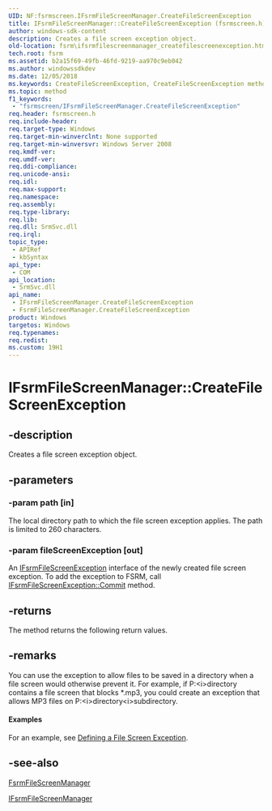 ```yaml
---
UID: NF:fsrmscreen.IFsrmFileScreenManager.CreateFileScreenException
title: IFsrmFileScreenManager::CreateFileScreenException (fsrmscreen.h)
author: windows-sdk-content
description: Creates a file screen exception object.
old-location: fsrm\ifsrmfilescreenmanager_createfilescreenexception.htm
tech.root: fsrm
ms.assetid: b2a15f69-49fb-46fd-9219-aa970c9eb042
ms.author: windowssdkdev
ms.date: 12/05/2018
ms.keywords: CreateFileScreenException, CreateFileScreenException method [File Server Resource Manager], CreateFileScreenException method [File Server Resource Manager],FsrmFileScreenManager class, CreateFileScreenException method [File Server Resource Manager],IFsrmFileScreenManager interface, FsrmFileScreenManager class [File Server Resource Manager],CreateFileScreenException method, IFsrmFileScreenManager interface [File Server Resource Manager],CreateFileScreenException method, IFsrmFileScreenManager.CreateFileScreenException, IFsrmFileScreenManager::CreateFileScreenException, fs.ifsrmfilescreenmanager_createfilescreenexception, fsrm.ifsrmfilescreenmanager_createfilescreenexception, fsrmscreen/IFsrmFileScreenManager::CreateFileScreenException
ms.topic: method
f1_keywords: 
 - "fsrmscreen/IFsrmFileScreenManager.CreateFileScreenException"
req.header: fsrmscreen.h
req.include-header: 
req.target-type: Windows
req.target-min-winverclnt: None supported
req.target-min-winversvr: Windows Server 2008
req.kmdf-ver: 
req.umdf-ver: 
req.ddi-compliance: 
req.unicode-ansi: 
req.idl: 
req.max-support: 
req.namespace: 
req.assembly: 
req.type-library: 
req.lib: 
req.dll: SrmSvc.dll
req.irql: 
topic_type:
 - APIRef
 - kbSyntax
api_type:
 - COM
api_location:
 - SrmSvc.dll
api_name:
 - IFsrmFileScreenManager.CreateFileScreenException
 - FsrmFileScreenManager.CreateFileScreenException
product: Windows
targetos: Windows
req.typenames: 
req.redist: 
ms.custom: 19H1
---
```


# IFsrmFileScreenManager::CreateFileScreenException


## -description


Creates a file screen exception object.


## -parameters




### -param path [in]

The local directory path to which the file screen exception applies. The path is limited to 260 characters.


### -param fileScreenException [out]

An <a href="https://docs.microsoft.com/previous-versions/windows/desktop/api/fsrmscreen/nn-fsrmscreen-ifsrmfilescreenexception">IFsrmFileScreenException</a> interface of the newly created file screen exception. To add the exception to FSRM, call <a href="https://docs.microsoft.com/previous-versions/windows/desktop/api/fsrm/nf-fsrm-ifsrmobject-commit">IFsrmFileScreenException::Commit</a> method.


## -returns



The method returns the following return values.




## -remarks



You can use the exception to allow files to be saved in a directory when a file screen would otherwise prevent it. For example, if P:\<i>directory</i> contains a file screen that blocks *.mp3, you could create an exception that allows MP3 files on P:\<i>directory</i>\<i>subdirectory</i>.


#### Examples

For an example, see <a href="https://docs.microsoft.com/previous-versions/windows/desktop/fsrm/defining-a-file-screen-exception">Defining a File Screen Exception</a>.

<div class="code"></div>



## -see-also




<a href="https://docs.microsoft.com/previous-versions/windows/desktop/fsrm/fsrmfilescreenmanager">FsrmFileScreenManager</a>



<a href="https://docs.microsoft.com/previous-versions/windows/desktop/api/fsrmscreen/nn-fsrmscreen-ifsrmfilescreenmanager">IFsrmFileScreenManager</a>
 

 

